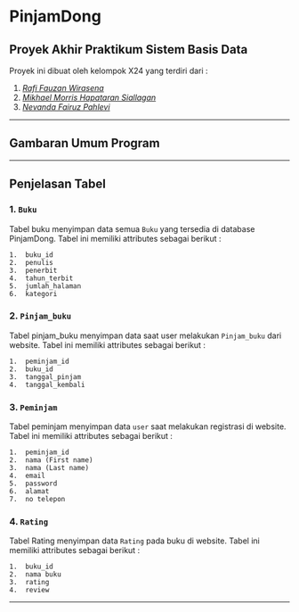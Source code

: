 # PinjamDong

## Proyek Akhir Praktikum Sistem Basis Data
Proyek ini dibuat oleh kelompok X24 yang terdiri dari :

1. [*Rafi Fauzan Wirasena*](https://github.com/Rafi2603)
2. [*Mikhael Morris Hapataran Siallagan*](https://github.com/mikhaelsiallagan)
3. [*Nevanda Fairuz Pahlevi*](https://github.com/nevandaa)

---
## Gambaran Umum Program

---
## Penjelasan Tabel 
### 1. ```Buku``` 

Tabel buku menyimpan data semua ```Buku``` yang tersedia di database PinjamDong. Tabel ini memiliki attributes sebagai berikut :  
```
1.	buku_id
2.	penulis
3.	penerbit
4.	tahun_terbit
5.	jumlah_halaman
6.	kategori
```

### 2. ```Pinjam_buku``` 

Tabel pinjam_buku menyimpan data saat user melakukan ```Pinjam_buku``` dari website. Tabel ini memiliki attributes sebagai berikut :          
```
1.	peminjam_id
2.	buku_id
3.	tanggal_pinjam
4.	tanggal_kembali
```

### 3. ```Peminjam```

Tabel peminjam menyimpan data ```user``` saat melakukan registrasi di website. Tabel ini memiliki attributes sebagai berikut :       
```
1.	peminjam_id
2.	nama (First name)
3.	nama (Last name)
4.	email
5.	password
6.	alamat
7.	no telepon
```

### 4. ```Rating```

Tabel Rating menyimpan data ```Rating``` pada buku di website. Tabel ini memiliki attributes sebagai berikut :  
```
1.	buku_id
2.	nama buku
3.	rating
4.	review
```

---




